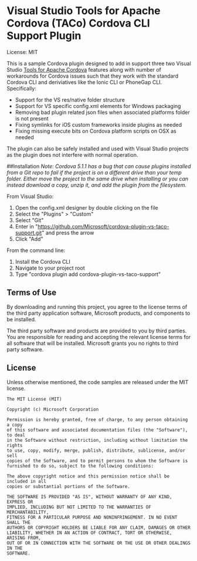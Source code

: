 Visual Studio Tools for Apache Cordova (TACo) Cordova CLI Support Plugin
===============
License: MIT

This is a sample Cordova plugin designed to add in support three two Visual Studio [Tools for Apache Cordova](http://aka.ms/cordova) features along with number of workarounds for Cordova issues such that they work with the standard Cordova CLI and deriviatives like the Ionic CLI or PhoneGap CLI. Specifically:

- Support for the VS res/native folder structure 
- Support for VS specific config.xml elements for Windows packaging
- Removing bad plugin related json files when associated platforms folder is not present
- Fixing symlinks for iOS custom frameworks inside plugins as needed
- Fixing missing execute bits on Cordova platform scripts on OSX as needed

The plugin can also be safely installed and used with Visual Studio projects as the plugin does not interfere with normal operation.

##Installation
*Note: Cordova 5.1.1 has a bug that can cause plugins installed from a Git repo to fail if the project is on a different drive than your temp folder. Either move the project to the same drive when installing or you can instead download a copy, unzip it, and add the plugin from the filesystem.*

From Visual Studio:

1. Open the config.xml designer by double clicking on the file
2. Select the "Plugins" > "Custom"
3. Select "Git"
3. Enter in "https://github.com/Microsoft/cordova-plugin-vs-taco-support.git" and press the arrow
4. Click "Add"


From the command line:

1. Install the Cordova CLI
2. Navigate to your project root
3. Type "cordova plugin add cordova-plugin-vs-taco-support"

## Terms of Use
By downloading and running this project, you agree to the license terms of the third party application software, Microsoft products, and components to be installed. 

The third party software and products are provided to you by third parties. You are responsible for reading and accepting the relevant license terms for all software that will be installed. Microsoft grants you no rights to third party software.

## License
Unless otherwise mentioned, the code samples are released under the MIT license.

```
The MIT License (MIT)

Copyright (c) Microsoft Corporation

Permission is hereby granted, free of charge, to any person obtaining a copy
of this software and associated documentation files (the "Software"), to deal
in the Software without restriction, including without limitation the rights
to use, copy, modify, merge, publish, distribute, sublicense, and/or sell
copies of the Software, and to permit persons to whom the Software is
furnished to do so, subject to the following conditions:

The above copyright notice and this permission notice shall be included in all
copies or substantial portions of the Software.

THE SOFTWARE IS PROVIDED "AS IS", WITHOUT WARRANTY OF ANY KIND, EXPRESS OR
IMPLIED, INCLUDING BUT NOT LIMITED TO THE WARRANTIES OF MERCHANTABILITY,
FITNESS FOR A PARTICULAR PURPOSE AND NONINFRINGEMENT. IN NO EVENT SHALL THE
AUTHORS OR COPYRIGHT HOLDERS BE LIABLE FOR ANY CLAIM, DAMAGES OR OTHER
LIABILITY, WHETHER IN AN ACTION OF CONTRACT, TORT OR OTHERWISE, ARISING FROM,
OUT OF OR IN CONNECTION WITH THE SOFTWARE OR THE USE OR OTHER DEALINGS IN THE
SOFTWARE.
```

